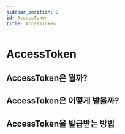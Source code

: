 ```yaml
---
sidebar_position: 2
id: AccessToken
title: AccessToken
---
```


# AccessToken

## AccessToken은 뭘까?

## AccessToken은 어떻게 받을까?

## AccessToken을 발급받는 방법
